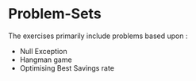 # Problem-Sets
The exercises primarily include problems based upon :
- Null Exception
- Hangman game 
- Optimising Best Savings rate 
